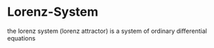 # Lorenz-System
the lorenz system (lorenz attractor) is a system of ordinary differential equations

